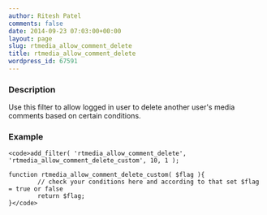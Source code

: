 ```yaml
---
author: Ritesh Patel
comments: false
date: 2014-09-23 07:03:00+00:00
layout: page
slug: rtmedia_allow_comment_delete
title: rtmedia_allow_comment_delete
wordpress_id: 67591
---
```


### Description


Use this filter to allow logged in user to delete another user's media comments based on certain conditions.


### Example



    
    <code>add_filter( 'rtmedia_allow_comment_delete', 'rtmedia_allow_comment_delete_custom', 10, 1 );
    
    function rtmedia_allow_comment_delete_custom( $flag ){
            // check your conditions here and according to that set $flag = true or false
            return $flag;
    }</code>
